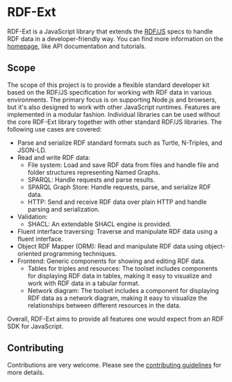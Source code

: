 # RDF-Ext

RDF-Ext is a JavaScript library that extends the [RDF/JS](http://rdf.js.org/) specs to handle RDF data in a developer-friendly way.
You can find more information on the [homepage](https://rdf-ext.org/), like API documentation and tutorials.

## Scope

The scope of this project is to provide a flexible standard developer kit based on the RDF/JS specification for working with RDF data in various environments.
The primary focus is on supporting Node.js and browsers, but it's also designed to work with other JavaScript runtimes.
Features are implemented in a modular fashion.
Individual libraries can be used without the core RDF-Ext library together with other standard RDF/JS libraries.
The following use cases are covered:

- Parse and serialize RDF standard formats such as Turtle, N-Triples, and JSON-LD.
- Read and write RDF data:
  - File system: Load and save RDF data from files and handle file and folder structures representing Named Graphs.
  - SPARQL: Handle requests and parse results.
  - SPARQL Graph Store: Handle requests, parse, and serialize RDF data.
  - HTTP: Send and receive RDF data over plain HTTP and handle parsing and serialization.
- Validation:
  - SHACL: An extendable SHACL engine is provided.
- Fluent interface traversing: Traverse and manipulate RDF data using a fluent interface.
- Object RDF Mapper (ORM): Read and manipulate RDF data using object-oriented programming techniques.
- Frontend: Generic components for showing and editing RDF data.
  - Tables for triples and resources: The toolset includes components for displaying RDF data in tables, making it easy to visualize and work with RDF data in a tabular format.
  - Network diagram: The toolset includes a component for displaying RDF data as a network diagram, making it easy to visualize the relationships between different resources in the data.

Overall, RDF-Ext aims to provide all features one would expect from an RDF SDK for JavaScript.

## Contributing

Contributions are very welcome.
Please see the [contributing guidelines](https://github.com/bergos/open-source-software/blob/master/CONTRIBUTING.md) for more details.  
